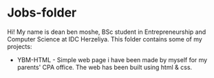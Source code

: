 # Jobs-folder

Hi!
My name is dean ben moshe, BSc student in Entrepreneurship and Computer Science at IDC Herzeliya.
This folder contains some of my projects:

* YBM-HTML -
Simple web page i have been made by myself for my parents' CPA office.
The web has been built using html & css.

